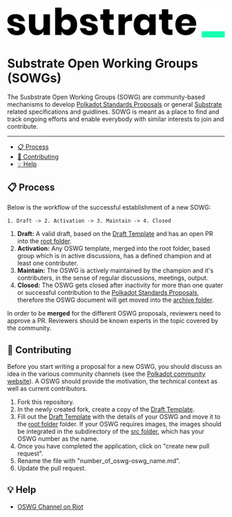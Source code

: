 ![Substrate Logo](./src/substrate_logo.png)

# Substrate Open Working Groups (SOWGs)


The Susbstrate Open Working Groups (SOWG) are community-based mechanisms to develop [Polkadot Standards Proposals](https://github.com/w3f/PSPs) or general [Substrate](https://github.com/paritytech/substrate) related specifications and guidlines.
SOWG is meant as a place to find and track ongoing efforts and enable everybody with similar interests to join and contribute.

---

- [:clipboard: Process](#clipboard-process)
- [:pencil: Contributing](#pencil-contributing)
- [:bulb: Help](#bulb-help)

## :clipboard: Process  

Below is the workflow of the successful establishment of a new SOWG:
```
1. Draft -> 2. Activation -> 3. Maintain -> 4. Closed
```
1. **Draft:** A valid draft, based on the [Draft Template](./drafts/sowg-template.md) and has an open PR into the [root folder](/). 
2. **Activation:** Any OSWG template, merged into the root folder, based group which is in active discussions, has a defined champion and at least one contributer.
4. **Maintain:** The OSWG is actively maintained by the champion and it's contributers, in the sense of regular discussions, meetings, output.
4. **Closed:** The OSWG gets closed after inactivity for more than one quater or successful contribution to the [Polkadot Standards Proposals](https://github.com/w3f/PSPs), therefore the OSWG document will get moved into the [archive folder](/archive/).

In order to be **merged** for the different OSWG proposals, reviewers need to approve a PR. Reviewers should be known experts in the topic covered by the community. 

## :pencil: Contributing

Before you start writing a proposal for a new OSWG, you should discuss an idea in the various community channels (see the [Polkadot community website](https://polkadot.network/community/)). A OSWG should provide the motivation, the technical context as well as current contributors. 

1. Fork this repository.
2. In the newly created fork, create a copy of the [Draft Template](./drafts/sowg-template.md).
3. Fill out the [Draft Template](./drafts/sowg-template.md) with the details of your OSWG and move it to the [root folder](./) folder. If your OSWG requires images, the images should be integrated in the subdirectory of the [src folder](/src/), which has your OSWG number as the name.
4. Once you have completed the application, click on "create new pull request".
5. Rename the file with "number_of_oswg-oswg_name.md".
6. Update the pull request. 

## :bulb: Help

* [OSWG Channel on Riot](https://app.element.io/app)

